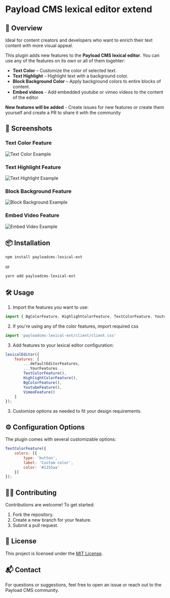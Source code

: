 # Payload CMS lexical editor extend

## 🚀 Overview

Ideal for content creators and developers who want to enrich their text content with more visual appeal.<br />

This plugin adds new features to the **Payload CMS lexical editor**. You can use any of the features on its own or all of them togehter:

- **Text Color** – Customize the color of selected text.
- **Text Highlight** – Highlight text with a background color.
- **Block Background Color** – Apply background colors to entire blocks of content.
- **Embed videos** - Add embedded youtube or vimeo videos to the content of the editor

**New features will be added** - Create issues for new features or create them yourself and create a PR to share it with the community

## 📸 Screenshots
### Text Color Feature
![Text Color Example](https://raw.githubusercontent.com/rubn-g/payloadcms-lexical-ext/refs/heads/main/screenshots/screenshot-3.png)

### Text Highlight Feature
![Text Highlight Example](https://raw.githubusercontent.com/rubn-g/payloadcms-lexical-ext/refs/heads/main/screenshots/screenshot-2.png)

### Block Background Feature
![Block Background Example](https://raw.githubusercontent.com/rubn-g/payloadcms-lexical-ext/refs/heads/main/screenshots/screenshot-1.png)

### Embed Video Feature
![Embed Video Example](https://raw.githubusercontent.com/rubn-g/payloadcms-lexical-ext/refs/heads/main/screenshots/screenshot-4.png)

## 📦 Installation
```bash
npm install payloadcms-lexical-ext
```

or

```bash
yarn add payloadcms-lexical-ext
```

## 🛠️ Usage
1. Import the features you want to use:
```javascript
import { BgColorFeature, HighlightColorFeature, TextColorFeature, YoutubeFeature, VimeoFeature } from 'payloadcms-lexical-ext';
```

2. If you're using any of the color features, import required css
```javascript
import 'payloadcms-lexical-ext/client/client.css'
```

3. Add features to your lexical editor configuration:
```javascript
lexicalEditor({
	features: [
		...defaultEditorFeatures,
		...YourFeatures...
		TextColorFeature(),
		HighlightColorFeature(),
		BgColorFeature(),
		YoutubeFeature(),
		VimeoFeature()
	]
});
```

3. Customize options as needed to fit your design requirements.

## ⚙️ Configuration Options
The plugin comes with several customizable options:

```javascript
TextColorFeature({
	colors: [{
		type: 'button',
		label: 'Custom color',
		color: '#1155aa'
	}]
});
```

## 🧑‍💻 Contributing
Contributions are welcome! To get started:
1. Fork the repository.
2. Create a new branch for your feature.
3. Submit a pull request.

## 📝 License
This project is licensed under the [MIT License](./LICENSE).

## 📬 Contact
For questions or suggestions, feel free to open an issue or reach out to the Payload CMS community.
